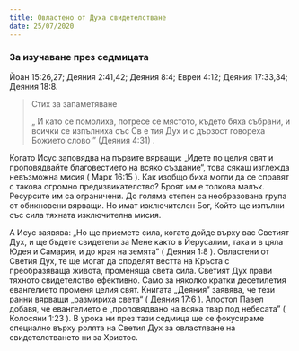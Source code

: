 ```yaml
---
title: Овластено от Духа свидетелстване
date: 25/07/2020
---
```


### За изучаване през седмицата
Йоан 15:26,27; Деяния 2:41,42; Деяния 8:4; Евреи 4:12; Деяния 17:33,34; Деяния 18:8.

> <p>Стих за запаметяване</p>
> „ И като се помолиха, потресе се мястото, където бяха събрани, и всички се изпълниха със Св e тия Дух и с дързост говореха Божието слово ” (Деяния 4:31) .

Когато Исус заповядва на първите вярващи: „Идете по целия свят и проповядвайте благовестието на всяко създание“, това сякаш изглежда невъзможна мисия ( Марк 16:15 ). Как изобщо биха могли да се справят с такова огромно предизвикателство? Броят им е толкова малък. Ресурсите им са ограничени. До голяма степен са необразована група от обикновени вярващи. Но имат изключителен Бог, Който ще изпълни със сила тяхната изключителна мисия.

А Исус заявява: „Но ще приемете сила, когато дойде върху вас Светият Дух, и ще бъдете свидетели за Мене както в Йерусалим, така и в цяла Юдея и Самария, и до края на земята” ( Деяния 1:8 ). Овластени от Светия Дух, те ще могат да споделят вестта на Кръста с преобразяваща живота, променяща света сила. Светият Дух прави тяхното свидетелство ефективно. Само за няколко кратки десетилетия евангелието променя целия свят. Книгата „Деяния“ заявява, че тези ранни вярващи „размириха света“ ( Деяния 17:6 ). Апостол Павел добавя, че евангелието е „проповядвано на всяка твар под небесата” ( Колосяни 1:23 ). В урока ни през тази седмица ще се фокусираме специално върху ролята на Светия Дух за овластяване на свидетелстването ни за Христос.